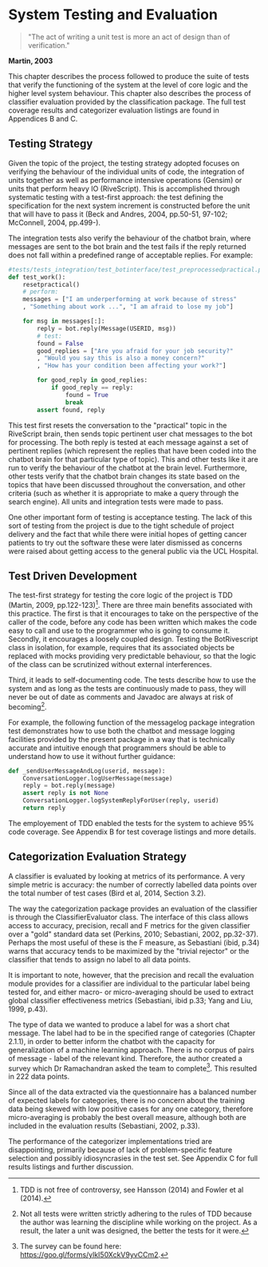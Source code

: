 # System Testing and Evaluation

> "The act of writing a unit test is more an act of design than of verification."

**Martin, 2003**

This chapter describes the process followed to produce the suite of tests that
verify the functioning of the system at the level of core logic and the higher
level system behaviour. This chapter also describes the process of
classifier evaluation provided by the classification package.
The full test coverage results and categorizer evaluation listings are found in
Appendices B and C.

## Testing Strategy

Given the topic of the project, the testing strategy adopted focuses on verifying
the behaviour of the individual units of code, the integration of units together
as well as performance intensive operations (Gensim) or units that perform heavy
IO (RiveScript).
This is accomplished through systematic testing
with a test-first approach: the test defining the specification for the next
system increment is constructed before the unit that will have to pass it
(Beck and Andres, 2004, pp.50-51, 97-102; McConnell, 2004, pp.499-).

The integration tests also verify the behaviour of the chatbot brain, where
messages are sent to the bot brain and the test fails if the reply returned
does not fall within a predefined range of acceptable replies. For example:

~~~ python
#tests/tests_integration/test_botinterface/test_preprocessedpractical.py
def test_work():
    resetpractical()
    # perform:
    messages = ["I am underperforming at work because of stress"
    , "Something about work ...", "I am afraid to lose my job"]

    for msg in messages[:]:
        reply = bot.reply(Message(USERID, msg))
        # test:
        found = False
        good_replies = ["Are you afraid for your job security?"
        , "Would you say this is also a money concern?"
        , "How has your condition been affecting your work?"]

        for good_reply in good_replies:
            if good_reply == reply:
                found = True
                break
        assert found, reply
~~~
This test first resets the conversation to the "practical" topic in the RiveScript
brain, then sends topic pertinent user chat messages to the bot for processing.
The both reply is tested at each message against a set of pertinent replies (which
    represent the replies that have been coded into the chatbot
  brain for that particular type of topic). This and other tests like it are
  run to verify the behaviour of the chatbot at
the brain level.
Furthermore, other tests verify that the chatbot brain changes its state based
on the topics that have been discussed throughout the conversation, and other
criteria (such as whether it is appropriate to make a query through the search
  engine). All units and integration tests were made to pass.

One other important form of testing is acceptance testing. The lack of this sort
of testing from the project is due to the tight schedule of project delivery and
the fact that while there were initial hopes of getting cancer patients to try
out the software these were later dismissed as concerns were raised about
getting access to the general public via the UCL Hospital.

## Test Driven Development

The test-first strategy for testing the core logic of the project is TDD (Martin, 2009, pp.122-123)[^TDD].
There are three main benefits associated with this practice. The first is that
it encourages to take on the perspective of the caller of the code, before any
code has been written which makes the code easy to call and use to the programmer
who is going to consume it. Secondly, it encourages a loosely coupled design.
Testing the BotRivescript class in isolation, for example, requires that its
associated objects be replaced with mocks providing very predictable behaviour, so
that the logic of the class can be scrutinized without external interferences.

Third, it leads to self-documenting code. The tests
describe how to use the system and as long as the tests
are continuously made to pass, they will never be out of date as comments and
Javadoc are always at risk of becoming[^notall].

For example, the following function of the messagelog package
integration test demonstrates how to use both the chatbot and message
logging facilities provided by the present package in a way that is technically
accurate and intuitive
enough that programmers should be able to understand how to use
it without further guidance:

``` python
def _sendUserMessageAndLog(userid, message):
    ConversationLogger.logUserMessage(message)
    reply = bot.reply(message)
    assert reply is not None
    ConversationLogger.logSystemReplyForUser(reply, userid)
    return reply
```

[^TDD]: TDD is not free of controversy, see Hansson (2014) and Fowler et al (2014).

[^notall]: Not all tests were written strictly adhering to the rules of TDD because the author was learning
the discipline while working on the project.
As a result, the later a unit was designed, the better the tests for it were.

The employement of TDD enabled the tests for the system to achieve 95% code coverage.
See Appendix B for test coverage listings and more details.

## Categorization Evaluation Strategy

A classifier is evaluated by looking at metrics of its performance.
A very simple metric is accuracy: the number of correctly labelled
data points over the total number of test cases (Bird et al, 2014, Section 3.2).

The way the categorization package provides an evaluation of the classifier is
through the ClassifierEvaluator class. The interface of this class allows access
to accuracy, precision, recall and F metrics for the given classifier over a
"gold" standard data set (Perkins, 2010; Sebastiani, 2002, pp.32-37). Perhaps the most useful of these is
the F measure, as Sebastiani (ibid, p.34) warns that accuracy tends to be
maximized by the "trivial rejector" or the classifier that tends to assign no label
to all data points.

It is important to note, however, that the precision and recall the evaluation
module provides for a classifier are individual to the particular
label being tested for, and either macro- or micro-averaging should be used
to extract global classifier effectiveness metrics (Sebastiani, ibid p.33;
Yang and Liu, 1999, p.43).

The type of data we wanted to produce a label for was a short chat
message. The label had to be in the specified range of categories (Chapter 2.1.1), in order to
better inform the chatbot with the capacity for generalization of a machine learning
approach. There is no corpus of pairs of message - label of the relevant kind.
Therefore, the author created a survey which Dr Ramachandran asked the team to
complete[^survey].
This resulted in 222 data points.

[^survey]: The survey can be found here: <https://goo.gl/forms/ylkI50XckV9yvCCm2>.

Since all of the data extracted via the questionnaire
has a balanced number of expected labels for categories, there is no
concern about the training data being skewed with low positive cases for any one
category, therefore micro-averaging is probably the best overall measure, although both are
included in the evaluation results (Sebastiani, 2002, p.33).

The performance of the categorizer implementations tried
are disappointing, primarily because of lack of problem-specific feature selection
and possibly idiosyncrasies in the test set. See Appendix C for full results listings
and further discussion.
